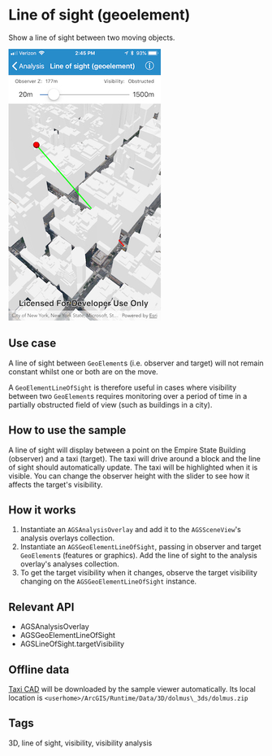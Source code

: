 # Line of sight (geoelement)

Show a line of sight between two moving objects.

![Line of sight (geoelement)](line-of-sight-geoelement.png)

## Use case

A line of sight between `GeoElement`s (i.e. observer and target) will not remain constant whilst one or both are on the move.

A `GeoElementLineOfSight` is therefore useful in cases where visibility between two `GeoElement`s requires monitoring over a period of time in a partially obstructed field of view
(such as buildings in a city).

## How to use the sample

A line of sight will display between a point on the Empire State Building (observer) and a taxi (target).
The taxi will drive around a block and the line of sight should automatically update.
The taxi will be highlighted when it is visible. You can change the observer height with the slider to see how it affects the target's visibility.

## How it works

1. Instantiate an `AGSAnalysisOverlay` and add it to the `AGSSceneView`'s analysis overlays collection.
2. Instantiate an `AGSGeoElementLineOfSight`, passing in observer and target `GeoElement`s (features or graphics). Add the line of sight to the analysis overlay's analyses collection.
3. To get the target visibility when it changes, observe the target visibility changing on the `AGSGeoElementLineOfSight` instance.

## Relevant API

* AGSAnalysisOverlay
* AGSGeoElementLineOfSight
* AGSLineOfSight.targetVisibility

## Offline data

[Taxi CAD](https://www.arcgis.com/home/item.html?id=3af5cfec0fd24dac8d88aea679027cb9) will be downloaded by the sample viewer automatically. Its local location is `<userhome>/ArcGIS/Runtime/Data/3D/dolmus\_3ds/dolmus.zip`

## Tags

3D, line of sight, visibility, visibility analysis
